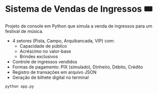 # Sistema de Vendas de Ingressos 🎟

Projeto de console em Python que simula a venda de ingressos para um festival de música.

- 4 setores (Pista, Campo, Arquibancada, VIP) com:
  - Capacidade de público
  - Acréscimo no valor-base
  - Brindes exclusivos
- Controle de ingressos vendidos
- Formas de pagamento: PIX (simulado), Dinheiro, Débito, Crédito
- Registro de transações em arquivo JSON
- Geração de bilhete digital no terminal

```bash
python app.py

